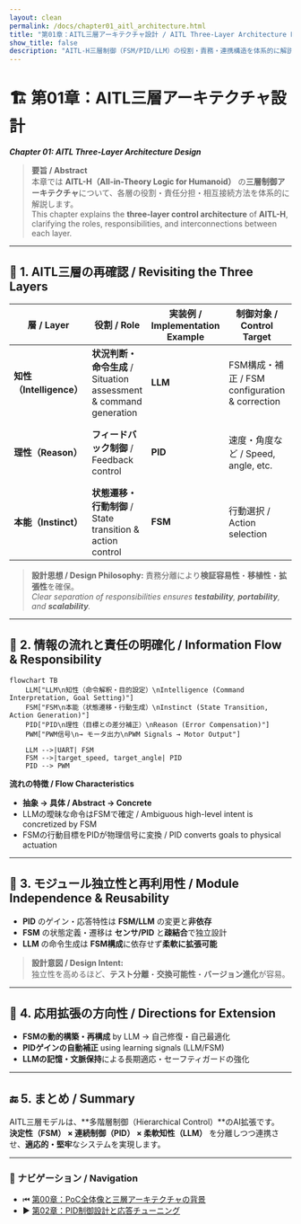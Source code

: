 ```yaml
---
layout: clean
permalink: /docs/chapter01_aitl_architecture.html
title: "第01章：AITL三層アーキテクチャ設計 / AITL Three-Layer Architecture Design"
show_title: false
description: "AITL-H三層制御（FSM/PID/LLM）の役割・責務・連携構造を体系的に解説。"
---
```


# 🏗 **第01章：AITL三層アーキテクチャ設計**  
_**Chapter 01: AITL Three-Layer Architecture Design**_

> **要旨 / Abstract**  
> 本章では **AITL-H（All-in-Theory Logic for Humanoid）** の**三層制御アーキテクチャ**について、各層の役割・責任分担・相互接続方法を体系的に解説します。  
> This chapter explains the **three-layer control architecture** of **AITL-H**, clarifying the roles, responsibilities, and interconnections between each layer.

---

## 🧠 **1. AITL三層の再確認 / Revisiting the Three Layers**

| 層 / Layer | 役割 / Role | 実装例 / Implementation Example | 制御対象 / Control Target | 備考 / Notes |
|----|------|------------|--------------------------------|--------------|
| **知性（Intelligence）** | **状況判断・命令生成** / Situation assessment & command generation | **LLM** | FSM構成・補正 / FSM configuration & correction | 高次抽象処理 / High-level abstraction |
| **理性（Reason）** | **フィードバック制御** / Feedback control | **PID** | 速度・角度など / Speed, angle, etc. | アナログ量補正 / Regulates analog quantities |
| **本能（Instinct）** | **状態遷移・行動制御** / State transition & action control | **FSM** | 行動選択 / Action selection | 定義ルール準拠 / Rule-based |

> **設計思想 / Design Philosophy:** 責務分離により**検証容易性**・**移植性**・**拡張性**を確保。  
> _Clear separation of responsibilities ensures **testability**, **portability**, and **scalability**._

---

## 🧩 **2. 情報の流れと責任の明確化 / Information Flow & Responsibility**

```mermaid
flowchart TB
    LLM["LLM\n知性（命令解釈・目的設定）\nIntelligence (Command Interpretation, Goal Setting)"]
    FSM["FSM\n本能（状態遷移・行動生成）\nInstinct (State Transition, Action Generation)"]
    PID["PID\n理性（目標との差分補正）\nReason (Error Compensation)"]
    PWM["PWM信号\n→ モータ出力\nPWM Signals → Motor Output"]

    LLM -->|UART| FSM
    FSM -->|target_speed, target_angle| PID
    PID --> PWM
```

**流れの特徴 / Flow Characteristics**  
- **抽象 → 具体 / Abstract → Concrete**  
- LLMの曖昧な命令はFSMで確定 / Ambiguous high-level intent is concretized by FSM  
- FSMの行動目標をPIDが物理信号に変換 / PID converts goals to physical actuation

---

## 🧱 **3. モジュール独立性と再利用性 / Module Independence & Reusability**

- **PID** のゲイン・応答特性は **FSM/LLM** の変更と**非依存**  
- **FSM** の状態定義・遷移は **センサ/PID** と**疎結合**で独立設計  
- **LLM** の命令生成は **FSM構成**に依存せず**柔軟に拡張可能**

> **設計意図 / Design Intent:**  
> 独立性を高めるほど、**テスト分離**・**交換可能性**・**バージョン進化**が容易。

---

## 🔁 **4. 応用拡張の方向性 / Directions for Extension**

- **FSMの動的構築・再構成** by LLM → 自己修復・自己最適化  
- **PIDゲインの自動補正** using learning signals (LLM/FSM)  
- **LLMの記憶・文脈保持**による長期適応・セーフティガードの強化

---

## 🔚 **5. まとめ / Summary**

AITL三層モデルは、**多階層制御（Hierarchical Control）**のAI拡張です。  
**決定性（FSM） × 連続制御（PID） × 柔軟知性（LLM）** を分離しつつ連携させ、**適応的・堅牢**なシステムを実現します。

---

### 🔗 **ナビゲーション / Navigation**
- ⏮ [第00章：PoC全体像と三層アーキテクチャの背景](/AITL-H/docs/chapter00_overview.html)  
- ▶️ [第02章：PID制御設計と応答チューニング](/AITL-H/docs/chapter02_pid_design.html)
